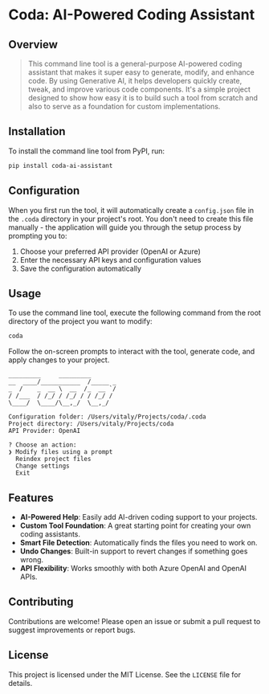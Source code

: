# Coda: AI-Powered Coding Assistant

## Overview

> This command line tool is a general-purpose AI-powered coding assistant that makes it super easy to generate, modify, and enhance code. By using Generative AI, it helps developers quickly create, tweak, and improve various code components. It's a simple project designed to show how easy it is to build such a tool from scratch and also to serve as a foundation for custom implementations.

## Installation

To install the command line tool from PyPI, run:

```bash
pip install coda-ai-assistant
```

## Configuration

When you first run the tool, it will automatically create a `config.json` file in the `.coda` directory in your project's root. You don't need to create this file manually - the application will guide you through the setup process by prompting you to:

1. Choose your preferred API provider (OpenAI or Azure)
2. Enter the necessary API keys and configuration values
3. Save the configuration automatically

## Usage

To use the command line tool, execute the following command from the root directory of the project you want to modify:

```bash
coda
```

Follow the on-screen prompts to interact with the tool, generate code, and apply changes to your project.

```
_________     _________       
__  ____/___________  /_____ _
_  /    _  __ \  __  /_  __ `/
/ /___  / /_/ / /_/ / / /_/ / 
\____/  \____/\__,_/  \__,_/  
          
Configuration folder: /Users/vitaly/Projects/coda/.coda
Project directory: /Users/vitaly/Projects/coda
API Provider: OpenAI

? Choose an action: 
❯ Modify files using a prompt
  Reindex project files
  Change settings
  Exit
```

## Features

- **AI-Powered Help**: Easily add AI-driven coding support to your projects.
- **Custom Tool Foundation**: A great starting point for creating your own coding assistants.
- **Smart File Detection**: Automatically finds the files you need to work on.
- **Undo Changes**: Built-in support to revert changes if something goes wrong.
- **API Flexibility**: Works smoothly with both Azure OpenAI and OpenAI APIs.

## Contributing

Contributions are welcome! Please open an issue or submit a pull request to suggest improvements or report bugs.

## License

This project is licensed under the MIT License. See the `LICENSE` file for details.
